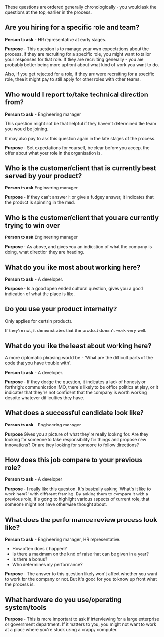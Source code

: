 These questions are ordered generally chronologically - you would ask the questions at the top, earlier in the process. 


## Are you hiring for a specific role and team? 

**Person to ask** - HR representative at early stages. 

**Purpose** - This question is to manage your own expectations about the process. If they are recruiting for a specific role, you might want to tailor your responses for that role. If they are recruiting generally - you are probably better being more upfront about what kind of work you want to do. 

Also, if you get rejected for a role, if they are were recruiting for a specific role, then it might pay to still apply for other roles with other teams. 


## Who would I report to/take technical direction from? 

**Person to ask** - Engineering manager

This question might not be that helpful if they haven't determined the team you would be joining. 

It may also pay to ask this question again in the late stages of the process. 

**Purpose** - Set expectations for yourself, be clear before you accept the offer about what your role in the organisation is. 

## Who is the customer/client that is currently best served by your product?

**Person to ask** Engineering manager

**Purpose** - If they can't answer it or give a fudgey answer, it indicates that the product is spinning in the mud. 


## Who is the customer/client that you are currently trying to win over

**Person to ask** Engineering manager

**Purpose** - As above, and gives you an indication of what the company is doing, what direction they are heading. 

## What do you like most about working here?

**Person to ask** - A developer. 

**Purpose** - Is a good open ended cultural question, gives you a good indication of what the place is like. 

## Do you use your product internally? 

Only applies for certain products. 

If they're not, it demonstrates that the product doesn't work very well. 

## What do you like the least about working here?

A more diplomatic phrasing would be - 'What are the difficult parts of the code that you have trouble with'. 

**Person to ask** - A developer. 

**Purpose** - If they dodge the question, it indicates a lack of honesty or forthright communication IMO, there's likely to be office politics at play, or it indicates that they're not confident that the company is worth working despite whatever difficulties they have. 

## What does a successful candidate look like? 

**Person to ask** - Engineering manager 

**Purpose** Gives you a picture of what they're really looking for. Are they looking for someone to take responsibility for things and propose new innovations? Or are they looking for someone to follow directions? 

## How does this job compare to your previous role? 

**Person to ask** - A developer

**Purpose** - I really like this question. It's basically asking 'What's it like to work here?' with different framing. By asking them to compare it with a previous role, it's going to highlight various aspects of current role, that someone might not have otherwise thought about. 

## What does the performance review process look like?

**Person to ask** - Engineering manager, HR representative. 

- How often does it happen? 
- Is there a maximum on the kind of raise that can be given in a year? 
- Is there a bonus? 
- Who determines my performance? 

**Purpose** - The answer to this question likely won't affect whether you want to work for the company or not. But it's good for you to know up front what the process is.

## What hardware do you use/operating system/tools

**Purpose** - This is more important to ask if interviewing for a large enterprise or government department. If it matters to you, you might not want to work at a place where you're stuck using a crappy computer. 

